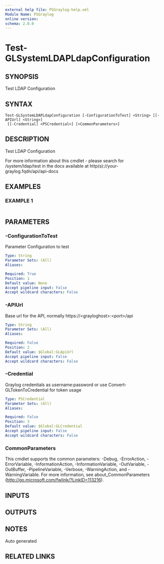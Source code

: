 ```yaml
---
external help file: PSGraylog-help.xml
Module Name: PSGraylog
online version:
schema: 2.0.0
---
```


# Test-GLSystemLDAPLdapConfiguration

## SYNOPSIS
Test LDAP Configuration

## SYNTAX

```
Test-GLSystemLDAPLdapConfiguration [-ConfigurationToTest] <String> [[-APIUrl] <String>]
 [[-Credential] <PSCredential>] [<CommonParameters>]
```

## DESCRIPTION
Test LDAP Configuration


For more information about this cmdlet - please search for /system/ldap/test in the docs available at http(s)://your-graylog.fqdn/api/api-docs

## EXAMPLES

### EXAMPLE 1
```

```

## PARAMETERS

### -ConfigurationToTest
Parameter Configuration to test

```yaml
Type: String
Parameter Sets: (All)
Aliases:

Required: True
Position: 1
Default value: None
Accept pipeline input: False
Accept wildcard characters: False
```

### -APIUrl
Base url for the API, normally https://\<grayloghost\>:\<port\>/api

```yaml
Type: String
Parameter Sets: (All)
Aliases:

Required: False
Position: 2
Default value: $Global:GLApiUrl
Accept pipeline input: False
Accept wildcard characters: False
```

### -Credential
Graylog credentials as username:password or use Convert-GLTokenToCredential for token usage

```yaml
Type: PSCredential
Parameter Sets: (All)
Aliases:

Required: False
Position: 3
Default value: $Global:GLCredential
Accept pipeline input: False
Accept wildcard characters: False
```

### CommonParameters
This cmdlet supports the common parameters: -Debug, -ErrorAction, -ErrorVariable, -InformationAction, -InformationVariable, -OutVariable, -OutBuffer, -PipelineVariable, -Verbose, -WarningAction, and -WarningVariable. For more information, see about_CommonParameters (http://go.microsoft.com/fwlink/?LinkID=113216).

## INPUTS

## OUTPUTS

## NOTES
Auto generated

## RELATED LINKS
